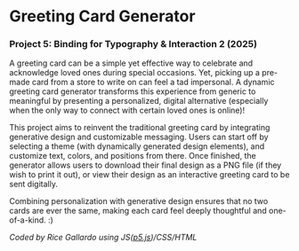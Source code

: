 # Greeting Card Generator
### Project 5: Binding for Typography & Interaction 2 (2025)

A greeting card can be a simple yet effective way to celebrate and acknowledge loved ones during special occasions. Yet, picking up a pre-made  card from a store to write on can feel a tad impersonal. A dynamic greeting card generator transforms this experience from generic to meaningful by presenting a personalized, digital alternative (especially when the only way to connect with certain loved ones is online)! 

This project aims to reinvent the traditional greeting card by integrating generative design and customizable messaging. Users can start off by selecting a theme (with dynamically generated design elements), and customize text, colors, and positions from there. Once finished, the generator allows users to download their final design as a PNG file (if they wish to print it out), or view their design as an interactive greeting card to be sent digitally.

Combining personalization with generative design ensures that no two cards are ever the same, making each card feel deeply thoughtful and one-of-a-kind. :) 

_Coded by Rice Gallardo using JS([p5.js](https://p5js.org/))/CSS/HTML_
